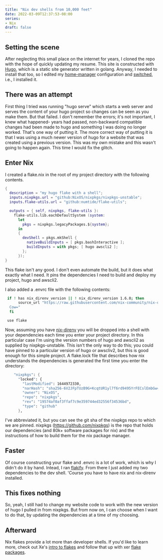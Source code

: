 ```yaml
---
title: "Nix dev shells from 10,000 feet"
date: 2022-03-09T12:37:53-08:00
series:
- Nix
draft: false
---
```


## Setting the scene

After neglecting this small place on the internet for years, I cloned the repo with the
hope of quickly updating my resume. This site is constructed with [Hugo](https://gohugo.io),
which is a static site generator written in golang. Anyway, I needed to install that too, so I
edited my [home-manager](https://github.com/nix-community/home-manager) configuration and [switched](https://github.com/svrana/nix-home/blob/main/Makefile#L26),
i.e., I installed it.

## There was an attempt

First thing I tried was running "hugo serve" which starts a web server and serves the
content of your hugo project so changes can be seen as you make them.  But that failed. I
don't remember the errors; it's not important, I knew what happened- years had passed,
non-backward compatible changes had been made to hugo and something I was doing no longer worked.
That's one way of putting it. The more correct way of putting it is that I was using a
much newer version of hugo for a website that was created using a previous version. This was
my own mistake and this wasn't going to happen again. This time I would fix the glitch.

## Enter Nix

I created a flake.nix in the root of my project directory with the following contents.

```nix {linenos=false,hl_lines=[14]}
{
  description = "my hugo flake with a shell";
  inputs.nixpkgs.url = "github:NixOS/nixpkgs/nixpkgs-unstable";
  inputs.flake-utils.url = "github:numtide/flake-utils";

  outputs = { self, nixpkgs, flake-utils }:
    flake-utils.lib.eachDefaultSystem (system:
      let
        pkgs = nixpkgs.legacyPackages.${system};
      in
      {
        devShell = pkgs.mkShell {
          nativeBuildInputs = [ pkgs.bashInteractive ];
          buildInputs = with pkgs; [ hugo awscli2 ];
        };
      });
}
```

This flake isn't any good. I don't even automate the build, but it does what exactly what
I need. It pins the dependencies I need to build and deploy my project, hugo and awscli2.

I also added a .envrc file with the following contents:

```bash
 if ! has nix_direnv_version || ! nix_direnv_version 1.6.0; then
      source_url "https://raw.githubusercontent.com/nix-community/nix-direnv/1.6.0/direnvrc" "sha256-FqqbUyxL8MZdXe5LkMgtNo95raZFbegFpl5k2+Pr
  Cow="
  fi

 use flake
```

Now, assuming you have [nix-direnv](https://github.com/nix-community/nix-direnv) you will
be dropped into a shell with your dependencies each time you enter your project directory.
In this particular case I'm using the version numbers of hugo and awscli2 as supplied by
nixpkgs-unstable. This isn't the only way to do this; you could have pinned to a
particular version of hugo or awscliv2, but this is good enough for this simple project. A
flake.lock file that describes how nix understands the dependencies is generated the first
time you enter the directory:

```nix {linenos=false,hl_lines=[7]}
    "nixpkgs": {
      "locked": {
        "lastModified": 1644972330,
        "narHash": "sha256-6V2JFpTUzB9G+KcqtUR1yl7f6rd9495YrFECslEmbGw=",
        "owner": "NixOS",
        "repo": "nixpkgs",
        "rev": "19574af0af3ffaf7c9e359744ed32556f34536bd",
        "type": "github"
      },
```

I've abbreviated it, but you can see the git sha of the nixpkgs repo to which we are
pinned. nixpkgs (https://github.com/nixpkgs) is the repo that holds our dependencies (and
80k+ software packages for nix) and the instructions of how to build them for the nix
package manager.

## Faster

Of course constructing your flake and .envrc is a lot of work, which is why I didn't do it
by hand. Intead, I  ran [flakify](https://github.com/nix-community/nix-direnv#shell-integration). From there I
just added my two dependencies to the dev shell. 'Course you have to have nix and
nix-direnv installed.


## This fixes nothing

So, yeah, I still had to change my website code to work with the new version of hugo I
pulled in from nixpkgs. But from now on, I can choose when I want to do that, by
updating the dependencies at a time of my choosing.

## Afterward

Nix flakes provide a lot more than developer shells. If you'd like to learn more, check
out Xe's [intro to flakes](https://christine.website/blog/nix-flakes-1-2022-02-21) and
follow that up with xer [flake packages](https://christine.website/blog/nix-flakes-2-2022-02-27).
